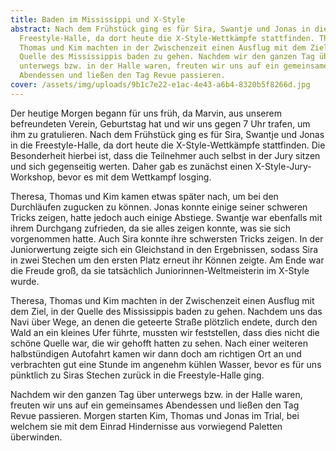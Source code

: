 ```yaml
---
title: Baden im Mississippi und X-Style
abstract: Nach dem Frühstück ging es für Sira, Swantje und Jonas in die
  Freestyle-Halle, da dort heute die X-Style-Wettkämpfe stattfinden. Theresa,
  Thomas und Kim machten in der Zwischenzeit einen Ausflug mit dem Ziel, in der
  Quelle des Mississippis baden zu gehen. Nachdem wir den ganzen Tag über
  unterwegs bzw. in der Halle waren, freuten wir uns auf ein gemeinsames
  Abendessen und ließen den Tag Revue passieren.
cover: /assets/img/uploads/9b1c7e22-e1ac-4e43-a6b4-8320b5f8266d.jpg
---
```

Der heutige Morgen begann für uns früh, da Marvin, aus unserem befreundeten Verein, Geburtstag hat und wir uns gegen 7 Uhr trafen, um ihm zu gratulieren. Nach dem Frühstück ging es für Sira, Swantje und Jonas in die Freestyle-Halle, da dort heute die X-Style-Wettkämpfe stattfinden. Die Besonderheit hierbei ist, dass die Teilnehmer auch selbst in der Jury sitzen und sich gegenseitig werten. Daher gab es zunächst einen X-Style-Jury-Workshop, bevor es mit dem Wettkampf losging.

Theresa, Thomas und Kim kamen etwas später nach, um bei den Durchläufen zugucken zu können. Jonas konnte einige seiner schweren Tricks zeigen, hatte jedoch auch einige Abstiege. Swantje war ebenfalls mit ihrem Durchgang zufrieden, da sie alles zeigen konnte, was sie sich vorgenommen hatte. Auch Sira konnte ihre schwersten Tricks zeigen. In der Juniorwertung zeigte sich ein Gleichstand in den Ergebnissen, sodass Sira in zwei Stechen um den ersten Platz erneut ihr Können zeigte. Am Ende war die Freude groß, da sie tatsächlich Juniorinnen-Weltmeisterin im X-Style wurde.

Theresa, Thomas und Kim machten in der Zwischenzeit einen Ausflug mit dem Ziel, in der Quelle des Mississippis baden zu gehen. Nachdem uns das Navi über Wege, an denen die geteerte Straße plötzlich endete, durch den Wald an ein kleines Ufer führte, mussten wir feststellen, dass dies nicht die schöne Quelle war, die wir gehofft hatten zu sehen. Nach einer weiteren halbstündigen Autofahrt kamen wir dann doch am richtigen Ort an und verbrachten gut eine Stunde im angenehm kühlen Wasser, bevor es für uns pünktlich zu Siras Stechen zurück in die Freestyle-Halle ging.

Nachdem wir den ganzen Tag über unterwegs bzw. in der Halle waren, freuten wir uns auf ein gemeinsames Abendessen und ließen den Tag Revue passieren. Morgen starten Kim, Thomas und Jonas im Trial, bei welchem sie mit dem Einrad Hindernisse aus vorwiegend Paletten überwinden.
